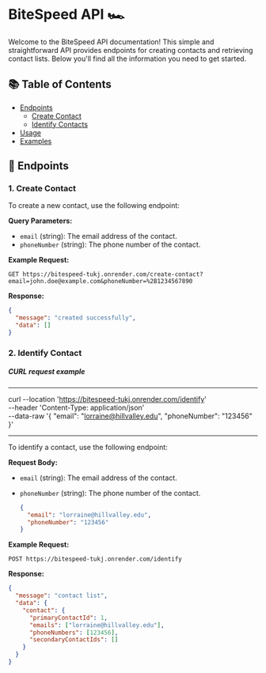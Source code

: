 # BiteSpeed API 🏎️

Welcome to the BiteSpeed API documentation! This simple and straightforward API provides endpoints for creating contacts and retrieving contact lists. Below you'll find all the information you need to get started.

## 📚 Table of Contents

- [Endpoints](#endpoints)
  - [Create Contact](#create-contact)
  - [Identify Contacts](#identify-contacts)
- [Usage](#usage)
- [Examples](#examples)

## 🚀 Endpoints

### 1. Create Contact

To create a new contact, use the following endpoint:

**Query Parameters:**

- `email` (string): The email address of the contact.
- `phoneNumber` (string): The phone number of the contact.

**Example Request:**

    GET https://bitespeed-tukj.onrender.com/create-contact?email=john.doe@example.com&phoneNumber=%2B1234567890

**Response:**

```json
{
  "message": "created successfully",
  "data": []
}
```

### 2. Identify Contact

##### CURL request example

---

curl --location 'https://bitespeed-tukj.onrender.com/identify' \
--header 'Content-Type: application/json' \
--data-raw '{
"email": "lorraine@hillvalley.edu",
"phoneNumber": "123456"
}'

---

To identify a contact, use the following endpoint:

**Request Body:**

- `email` (string): The email address of the contact.
- `phoneNumber` (string): The phone number of the contact.

  ```json
  {
    "email": "lorraine@hillvalley.edu",
    "phoneNumber": "123456"
  }
  ```

**Example Request:**

    POST https://bitespeed-tukj.onrender.com/identify

**Response:**

```json
{
  "message": "contact list",
  "data": {
    "contact": {
      "primaryContactId": 1,
      "emails": ["lorraine@hillvalley.edu"],
      "phoneNumbers": [123456],
      "secondaryContactIds": []
    }
  }
}
```
